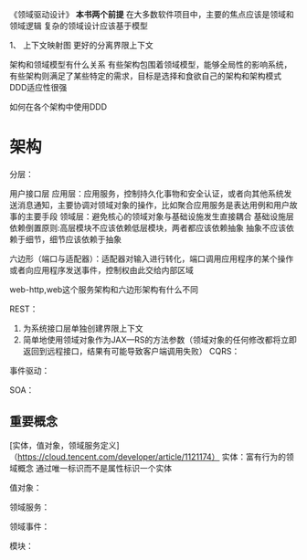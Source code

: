 《领域驱动设计》
**本书两个前提**
在大多数软件项目中，主要的焦点应该是领域和领域逻辑
复杂的领域设计应该基于模型

1、  上下文映射图 更好的分离界限上下文

架构和领域模型有什么关系
有些架构包围着领域模型，能够全局性的影响系统，有些架构则满足了某些特定的需求，目标是选择和食欲自己的架构和架构模式
DDD适应性很强

如何在各个架构中使用DDD

# 架构
分层：

用户接口层
应用层：应用服务，控制持久化事物和安全认证，或者向其他系统发送消息通知，主要协调对领域对象的操作，比如聚合应用服务是表达用例和用户故事的主要手段
领域层：避免核心的领域对象与基础设施发生直接耦合
基础设施层
依赖倒置原则:高层模块不应该依赖低层模块，两者都应该依赖抽象
抽象不应该依赖于细节，细节应该依赖于抽象

六边形（端口与适配器）：适配器对输入进行转化，端口调用应用程序的某个操作或者向应用程序发送事件，控制权由此交给内部区域

web-http,web这个服务架构和六边形架构有什么不同

REST：
1. 为系统接口层单独创建界限上下文
2. 简单地使用领域对象作为JAX—RS的方法参数（领域对象的任何修改都将立即返回到远程接口，结果有可能导致客户端调用失败）
CQRS：

事件驱动：

SOA：



## 重要概念

[实体，值对象，领域服务定义]（https://cloud.tencent.com/developer/article/1121174）
实体：富有行为的领域概念
通过唯一标识而不是属性标识一个实体



值对象：

领域服务：

领域事件：

模块：
